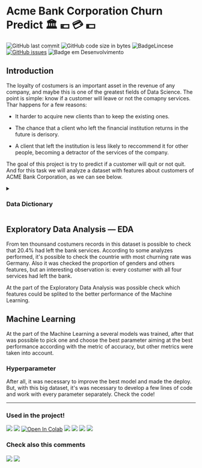 # Acme Bank Corporation Churn Predict :classical_building: :euro: :credit_card: :dollar:
![GitHub last commit](https://img.shields.io/github/last-commit/MEziliano/Bank-Churn-Predict?style=for-the-badge)
![GitHub code size in bytes](https://img.shields.io/github/languages/code-size/MEziliano/Bank-Churn-Predict?style=for-the-badge)
![BadgeLincese](https://img.shields.io/github/license/MEziliano/Bank-Churn-Predict?style=for-the-badge) 
[![GitHub issues](https://img.shields.io/github/issues/MEziliano/Bank-Churn-Predict?style=for-the-badge)](https://github.com/MEziliano/Bank-Churn-Predict/issues)
![Badge em Desenvolvimento](https://img.shields.io/static/v1?label=STATUS&message=FINISHED&color=CYAN&style=for-the-badge)


<h2> Introduction </h2> 

The loyalty of costumers is an important asset in the revenue of any company, and maybe this is one of the greatest fields of Data Science. The point is simple: know if a customer will leave or not the comapny services. 
Thar happens for a few reasons:

* It harder to acquire new clients than to keep the existing ones.

* The chance that a client who left the financial institution returns in the future is derisory.

* A client that left the institution is less likely to reccommend it for other people, becoming a detractor of the services of the company.



The goal of this project is try to predict if a customer will quit or not quit. And for this task we will analyze a dataset with features about customers of ACME Bank Corporation, as we can see below. 

<details><summary><h3>Data Dictionary</h3></summary>
<p>

| Column  | Description | Data Type
| ------------- | ------------- | ------------- | 
| CustomrtId            | The customer unique identifying number | id |
| Surname               | The customer surname | string type|
| CreditScore           | The customer credit rank in the bank | Continuous variable|
| Geography             | Residence by country | Discrete variable|
| Gender                | The customer gender| Binary category as string type|
| Age                   | age in years| continnuos variable|
| Tenure                | The number of customer possessions| discrete variable|
| Balance               | Account balance| numerical continuos |
| NumOfProducts         | The number of financial products used by the customer| numerical discrete variable|
| HasCard               | Has or not credit card| binary variable|
| IsActiveMember        | Indicates if the costumer is active or not| binary variable|
| EstimatedSalary       | Estimated Salary| continuous variable|
| Exited                | Costumers who get out the service | Target in classification model |
 

 </p>
</details>

<h2> Exploratory Data Analysis — EDA </h2>

From ten thounsand costumers records in this dataset is possible to check that 20.4% had left the bank services. According to some analyzes performed, it's possible to check the countrie with most churning rate was Germany. Also it was checked the proportion of genders and others features, but an interesting observation is: every costumer with all four services had left the bank.  


At the part of the Exploratory Data Analysis was possible check which features could be splited to the better performance of the Machine Learning. 

<h2> Machine Learning </h2>

At the part of the Machine Learning a several models was trained, after that was possible to pick one and choose the best parameter aiming at the best performance according with the metric of accuracy, but other metrics were taken into account.

<h3> Hyperparameter</h3>
After all, it was necessary to improve the best model and made the deploy. But, with this big dataset, it's was necessary to develop a few lines of code and work with every parameter separately. Check the code!   

-----------------------------

<h3> Used in the project! </h3>

<div>
<img src="https://img.shields.io/badge/Python-FFD43B?style=for-the-badge&logo=python&logoColor=darkgreen" target="_blank">
<a href="https://www.kaggle.com/sidneyviana/customer-churn-classifier/notebook"><img src="https://img.shields.io/badge/Kaggle-20BEFF?style=for-the-badge&logo=Kaggle&logoColor=white"></a>
<a href="https://colab.research.google.com/drive/1_1wbhW2zD1JjxQmQyqFxX3gu_GSOZ8R7"><img src="https://img.shields.io/badge/Colab-F9AB00?style=for-the-badge&logo=googlecolab&color=525252" alt="Open In Colab"/ target="_blank"></a> 
<ahref><img src="https://img.shields.io/badge/Jupyter-F37626.svg?&style=for-the-badge&logo=Jupyter&logoColor=white" target="_blank">
<img src="https://img.shields.io/badge/Pandas-2C2D72?style=for-the-badge&logo=pandas&logoColor=white" target="_blank">
<img src="https://img.shields.io/badge/Numpy-777BB4?style=for-the-badge&logo=numpy&logoColor=white" target="_blank">
<img src="https://img.shields.io/badge/scikit_learn-F7931E?style=for-the-badge&logo=scikit-learn&logoColor=white" target="_blank"> 

</div>
<div>
<h3> Check also this comments</h3>
<a href="https://medium.com/@murilosez06/churn-bank-predict-3b8be69a34b9" target="_blank"><img align="center" src="https://img.shields.io/badge/Medium-12100E?style=for-the-badge&logo=medium&logoColor=white" target="_blank"></a>
<a href="https://www.notion.so/muriloeziliano/Classification-d621168874bf435780c6b63196e4c8cd" target="_blank"><img align="center" src="https://img.shields.io/badge/Notion-000000?style=for-the-badge&logo=notion&logoColor=white"></a>
</div> 

